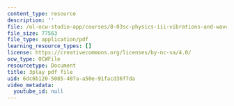 ```yaml
---
content_type: resource
description: ''
file: /ol-ocw-studio-app/courses/8-03sc-physics-iii-vibrations-and-waves-fall-2016/6dc6b1205085407aa50e91facd36f7da_sBKHUPDUI1o.pdf
file_size: 77563
file_type: application/pdf
learning_resource_types: []
license: https://creativecommons.org/licenses/by-nc-sa/4.0/
ocw_type: OCWFile
resourcetype: Document
title: 3play pdf file
uid: 6dc6b120-5085-407a-a50e-91facd36f7da
video_metadata:
  youtube_id: null
---
```


